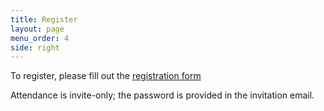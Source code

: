 ```yaml
---
title: Register
layout: page
menu_order: 4
side: right
---
```


To register, please fill out the [registration form](https://docs.google.com/forms/d/e/1FAIpQLSeSqF8K1UWoS5mjXK5R98G2Rhfb5m1iLqBebBbPb7VFN7DBLw/formResponse)

Attendance is invite-only; the password is provided in the invitation email.
